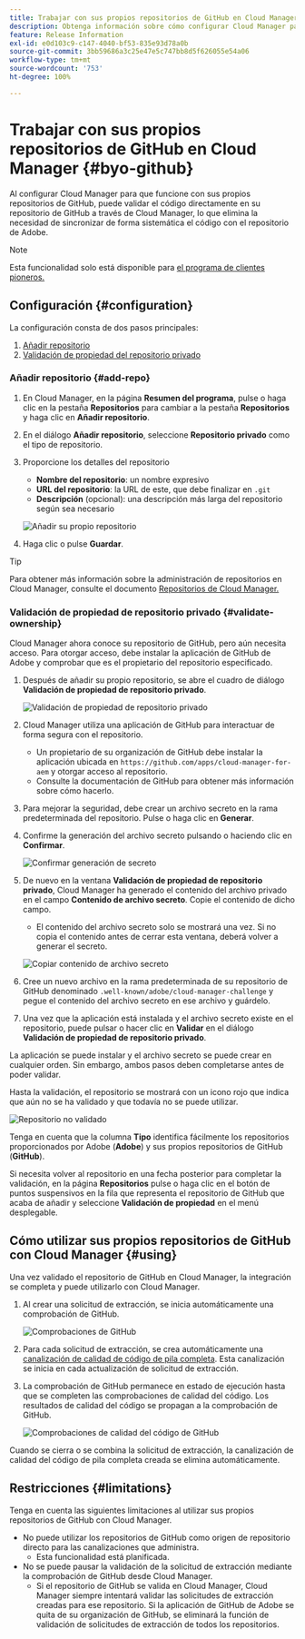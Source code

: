 ```yaml
---
title: Trabajar con sus propios repositorios de GitHub en Cloud Manager
description: Obtenga información sobre cómo configurar Cloud Manager para que funcione con sus propios repositorios de GitHub.
feature: Release Information
exl-id: e0d103c9-c147-4040-bf53-835e93d78a0b
source-git-commit: 3bb59686a3c25e47e5c747bb8d5f626055e54a06
workflow-type: tm+mt
source-wordcount: '753'
ht-degree: 100%

---
```



# Trabajar con sus propios repositorios de GitHub en Cloud Manager {#byo-github}

Al configurar Cloud Manager para que funcione con sus propios repositorios de GitHub, puede validar el código directamente en su repositorio de GitHub a través de Cloud Manager, lo que elimina la necesidad de sincronizar de forma sistemática el código con el repositorio de Adobe.

>[!NOTE]
>
>Esta funcionalidad solo está disponible para [el programa de clientes pioneros.](/help/release-notes/current.md#early-adoption)

## Configuración {#configuration}

La configuración consta de dos pasos principales:

1. [Añadir repositorio](#add-repo)
1. [Validación de propiedad del repositorio privado](#validate-ownership)

### Añadir repositorio {#add-repo}

1. En Cloud Manager, en la página **Resumen del programa**, pulse o haga clic en la pestaña **Repositorios** para cambiar a la pestaña **Repositorios** y haga clic en **Añadir repositorio**.

1. En el diálogo **Añadir repositorio**, seleccione **Repositorio privado** como el tipo de repositorio.

1. Proporcione los detalles del repositorio

   * **Nombre del repositorio**: un nombre expresivo
   * **URL del repositorio**: la URL de este, que debe finalizar en `.git`
   * **Descripción** (opcional): una descripción más larga del repositorio según sea necesario

   ![Añadir su propio repositorio](/help/assets/repositories/add-own-github.png)

1. Haga clic o pulse **Guardar**.

>[!TIP]
>
>Para obtener más información sobre la administración de repositorios en Cloud Manager, consulte el documento [Repositorios de Cloud Manager.](/help/managing-code/repositories.md)

### Validación de propiedad de repositorio privado {#validate-ownership}

Cloud Manager ahora conoce su repositorio de GitHub, pero aún necesita acceso. Para otorgar acceso, debe instalar la aplicación de GitHub de Adobe y comprobar que es el propietario del repositorio especificado.

1. Después de añadir su propio repositorio, se abre el cuadro de diálogo **Validación de propiedad de repositorio privado**.

   ![Validación de propiedad de repositorio privado](/help/assets/repositories/private-repo-validate.png)

1. Cloud Manager utiliza una aplicación de GitHub para interactuar de forma segura con el repositorio.
   * Un propietario de su organización de GitHub debe instalar la aplicación ubicada en `https://github.com/apps/cloud-manager-for-aem` y otorgar acceso al repositorio.
   * Consulte la documentación de GitHub para obtener más información sobre cómo hacerlo.

1. Para mejorar la seguridad, debe crear un archivo secreto en la rama predeterminada del repositorio. Pulse o haga clic en **Generar**.

1. Confirme la generación del archivo secreto pulsando o haciendo clic en **Confirmar**.

   ![Confirmar generación de secreto](/help/assets/repositories/confirm-generation.png)

1. De nuevo en la ventana **Validación de propiedad de repositorio privado**, Cloud Manager ha generado el contenido del archivo privado en el campo **Contenido de archivo secreto**. Copie el contenido de dicho campo.

   * El contenido del archivo secreto solo se mostrará una vez. Si no copia el contenido antes de cerrar esta ventana, deberá volver a generar el secreto.

   ![Copiar contenido de archivo secreto](/help/assets/repositories/new-secret.png)

1. Cree un nuevo archivo en la rama predeterminada de su repositorio de GitHub denominado `.well-known/adobe/cloud-manager-challenge` y pegue el contenido del archivo secreto en ese archivo y guárdelo.

1. Una vez que la aplicación está instalada y el archivo secreto existe en el repositorio, puede pulsar o hacer clic en **Validar** en el diálogo **Validación de propiedad de repositorio privado**.

La aplicación se puede instalar y el archivo secreto se puede crear en cualquier orden. Sin embargo, ambos pasos deben completarse antes de poder validar.

Hasta la validación, el repositorio se mostrará con un icono rojo que indica que aún no se ha validado y que todavía no se puede utilizar.

![Repositorio no validado](/help/assets/repositories/unvalidated-repo.png)

Tenga en cuenta que la columna **Tipo** identifica fácilmente los repositorios proporcionados por Adobe (**Adobe**) y sus propios repositorios de GitHub (**GitHub**).

Si necesita volver al repositorio en una fecha posterior para completar la validación, en la página **Repositorios** pulse o haga clic en el botón de puntos suspensivos en la fila que representa el repositorio de GitHub que acaba de añadir y seleccione **Validación de propiedad** en el menú desplegable.

## Cómo utilizar sus propios repositorios de GitHub con Cloud Manager {#using}

Una vez validado el repositorio de GitHub en Cloud Manager, la integración se completa y puede utilizarlo con Cloud Manager.

1. Al crear una solicitud de extracción, se inicia automáticamente una comprobación de GitHub.

   ![Comprobaciones de GitHub](/help/assets/repositories/github-checks.png)

1. Para cada solicitud de extracción, se crea automáticamente una [canalización de calidad de código de pila completa](/help/using/managing-pipelines.md). Esta canalización se inicia en cada actualización de solicitud de extracción.

1. La comprobación de GitHub permanece en estado de ejecución hasta que se completen las comprobaciones de calidad del código. Los resultados de calidad del código se propagan a la comprobación de GitHub.

   ![Comprobaciones de calidad del código de GitHub](/help/assets/repositories/github-code-quality.png)

Cuando se cierra o se combina la solicitud de extracción, la canalización de calidad del código de pila completa creada se elimina automáticamente.

## Restricciones {#limitations}

Tenga en cuenta las siguientes limitaciones al utilizar sus propios repositorios de GitHub con Cloud Manager.

* No puede utilizar los repositorios de GitHub como origen de repositorio directo para las canalizaciones que administra.
   * Esta funcionalidad está planificada.
* No se puede pausar la validación de la solicitud de extracción mediante la comprobación de GitHub desde Cloud Manager.
   * Si el repositorio de GitHub se valida en Cloud Manager, Cloud Manager siempre intentará validar las solicitudes de extracción creadas para ese repositorio.
Si la aplicación de GitHub de Adobe se quita de su organización de GitHub, se eliminará la función de validación de solicitudes de extracción de todos los repositorios.

